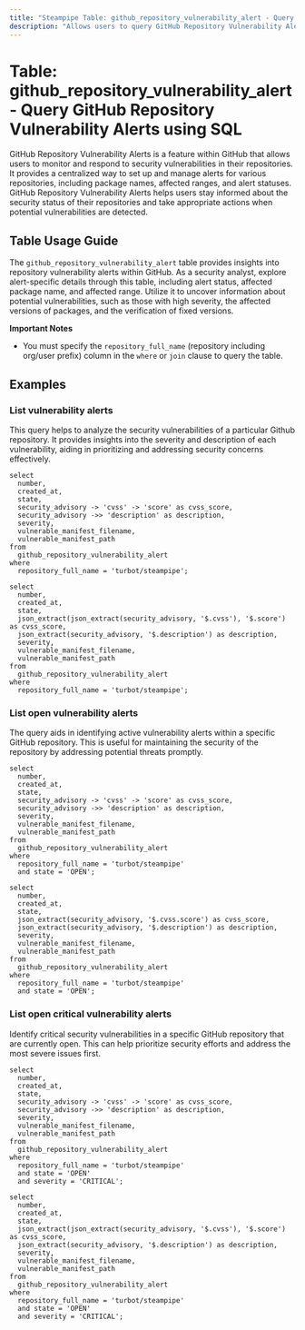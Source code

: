 ```yaml
---
title: "Steampipe Table: github_repository_vulnerability_alert - Query GitHub Repository Vulnerability Alerts using SQL"
description: "Allows users to query GitHub Repository Vulnerability Alerts, specifically the alert status, affected package name, and affected range, providing insights into repository security status and potential vulnerabilities."
---
```


# Table: github_repository_vulnerability_alert - Query GitHub Repository Vulnerability Alerts using SQL

GitHub Repository Vulnerability Alerts is a feature within GitHub that allows users to monitor and respond to security vulnerabilities in their repositories. It provides a centralized way to set up and manage alerts for various repositories, including package names, affected ranges, and alert statuses. GitHub Repository Vulnerability Alerts helps users stay informed about the security status of their repositories and take appropriate actions when potential vulnerabilities are detected.

## Table Usage Guide

The `github_repository_vulnerability_alert` table provides insights into repository vulnerability alerts within GitHub. As a security analyst, explore alert-specific details through this table, including alert status, affected package name, and affected range. Utilize it to uncover information about potential vulnerabilities, such as those with high severity, the affected versions of packages, and the verification of fixed versions.

**Important Notes**
- You must specify the `repository_full_name` (repository including org/user prefix) column in the `where` or `join` clause to query the table.

## Examples

### List vulnerability alerts
This query helps to analyze the security vulnerabilities of a particular Github repository. It provides insights into the severity and description of each vulnerability, aiding in prioritizing and addressing security concerns effectively.

```sql+postgres
select
  number,
  created_at,
  state,
  security_advisory -> 'cvss' -> 'score' as cvss_score,
  security_advisory ->> 'description' as description,
  severity,
  vulnerable_manifest_filename,
  vulnerable_manifest_path
from
  github_repository_vulnerability_alert
where
  repository_full_name = 'turbot/steampipe';
```

```sql+sqlite
select
  number,
  created_at,
  state,
  json_extract(json_extract(security_advisory, '$.cvss'), '$.score') as cvss_score,
  json_extract(security_advisory, '$.description') as description,
  severity,
  vulnerable_manifest_filename,
  vulnerable_manifest_path
from
  github_repository_vulnerability_alert
where
  repository_full_name = 'turbot/steampipe';
```

### List open vulnerability alerts
The query aids in identifying active vulnerability alerts within a specific GitHub repository. This is useful for maintaining the security of the repository by addressing potential threats promptly.

```sql+postgres
select
  number,
  created_at,
  state,
  security_advisory -> 'cvss' -> 'score' as cvss_score,
  security_advisory ->> 'description' as description,
  severity,
  vulnerable_manifest_filename,
  vulnerable_manifest_path
from
  github_repository_vulnerability_alert
where
  repository_full_name = 'turbot/steampipe'
  and state = 'OPEN';
```

```sql+sqlite
select
  number,
  created_at,
  state,
  json_extract(security_advisory, '$.cvss.score') as cvss_score,
  json_extract(security_advisory, '$.description') as description,
  severity,
  vulnerable_manifest_filename,
  vulnerable_manifest_path
from
  github_repository_vulnerability_alert
where
  repository_full_name = 'turbot/steampipe'
  and state = 'OPEN';
```

### List open critical vulnerability alerts
Identify critical security vulnerabilities in a specific GitHub repository that are currently open. This can help prioritize security efforts and address the most severe issues first.

```sql+postgres
select
  number,
  created_at,
  state,
  security_advisory -> 'cvss' -> 'score' as cvss_score,
  security_advisory ->> 'description' as description,
  severity,
  vulnerable_manifest_filename,
  vulnerable_manifest_path
from
  github_repository_vulnerability_alert
where
  repository_full_name = 'turbot/steampipe'
  and state = 'OPEN'
  and severity = 'CRITICAL';
```

```sql+sqlite
select
  number,
  created_at,
  state,
  json_extract(json_extract(security_advisory, '$.cvss'), '$.score') as cvss_score,
  json_extract(security_advisory, '$.description') as description,
  severity,
  vulnerable_manifest_filename,
  vulnerable_manifest_path
from
  github_repository_vulnerability_alert
where
  repository_full_name = 'turbot/steampipe'
  and state = 'OPEN'
  and severity = 'CRITICAL';
```